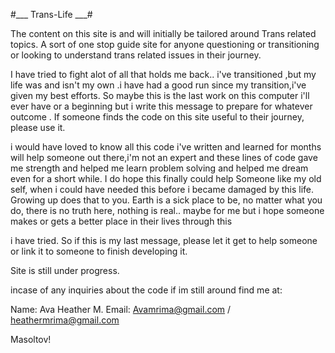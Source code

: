 #___ Trans-Life ___#


The content on this site is and will initially be tailored around Trans related topics. A sort of one stop guide site for anyone questioning or transitioning 
or looking to understand trans related issues in their journey. 

 I have tried to fight alot of all that holds me back.. i've transitioned ,but my life was and isn't my own .i have had a good run since my transition,i've given my best efforts. So maybe this is the last work on this computer i'll ever have or a beginning but i write this message to prepare for whatever outcome . If someone finds the code on this site useful to their journey, please use it. 

i would have loved to know all this code i've written and learned for months will help someone out there,i'm not an expert and these lines of code gave me strength and helped me learn problem solving and helped me dream even for a short while. I do hope this finally could help Someone like my old self, when i could have needed this before i became damaged by this life. Growing up does that to you. Earth is a sick place to be, no matter what you do, there is no truth here, nothing is real.. maybe for me but i hope someone makes or gets a better place in their lives through this



i have tried. So if this is my last message, please let it get to help someone or link it to someone to finish developing it.

Site is still under progress.







incase of any inquiries about the code if im still around find me at:

Name: Ava Heather M.
Email: Avamrima@gmail.com / heathermrima@gmail.com


Masoltov!